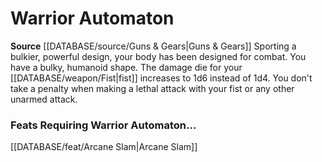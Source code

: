 ﻿---
id: '187'
name: Warrior Automaton
rarity: Common
source: '[[DATABASE/source/Guns & Gears|Guns & Gears]]'
type: Heritage

---
# Warrior Automaton

**Source** [[DATABASE/source/Guns & Gears|Guns & Gears]]
Sporting a bulkier, powerful design, your body has been designed for combat. You have a bulky, humanoid shape. The damage die for your [[DATABASE/weapon/Fist|fist]] increases to 1d6 instead of 1d4. You don't take a penalty when making a lethal attack with your fist or any other unarmed attack.

### Feats Requiring Warrior Automaton...

[[DATABASE/feat/Arcane Slam|Arcane Slam]]